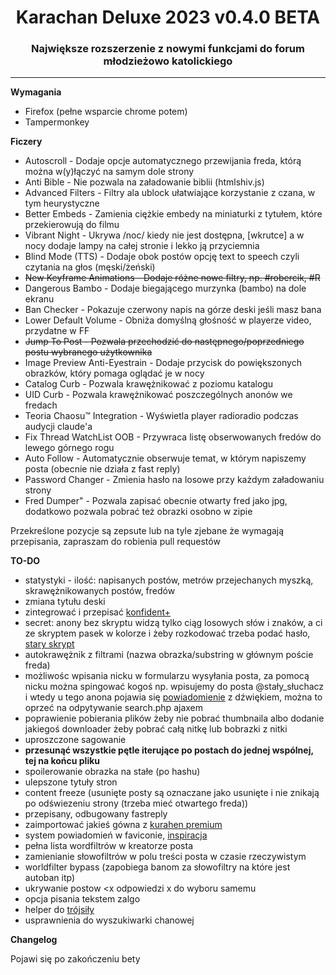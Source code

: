 <h1 align="center">Karachan Deluxe 2023 v0.4.0 BETA</h1>

<h3 align="center">Największe rozszerzenie z nowymi funkcjami do forum młodzieżowo katolickiego</h3>
<hr/>

**Wymagania**
* Firefox (pełne wsparcie chrome potem)
* Tampermonkey

**Ficzery**
* Autoscroll - Dodaje opcje automatycznego przewijania freda, którą można w(y)łączyć na samym dole strony
* Anti Bible - Nie pozwala na załadowanie biblii (htmlshiv.js)
* Advanced Filters - Filtry ala ublock ułatwiające korzystanie z czana, w tym heurystyczne
* Better Embeds - Zamienia ciężkie embedy na miniaturki z tytułem, które przekierowują do filmu
* Vibrant Night - Ukrywa /noc/ kiedy nie jest dostępna, [wkrutce] a w nocy dodaje lampy na całej stronie i lekko ją przyciemnia
* Blind Mode (TTS) - Dodaje obok postów opcję text to speech czyli czytania na głos (męski/żeński)
* <del>New Keyframe Animations - Dodaje różne nowe filtry, np. #robercik, #R</del>
* Dangerous Bambo - Dodaje biegającego murzynka (bambo) na dole ekranu
* Ban Checker - Pokazuje czerwony napis na górze deski jeśli masz bana
* Lower Default Volume - Obniża domyślną głośność w playerze video, przydatne w FF
* <del>Jump To Post - Pozwala przechodzić do następnego/poprzedniego postu wybranego użytkownika</del>
* Image Preview Anti-Eyestrain - Dodaje przycisk do powiększonych obrazków, który pomaga oglądać je w nocy
* Catalog Curb - Pozwala krawężnikować z poziomu katalogu
* UID Curb - Pozwala krawężnikować poszczególnych anonów we fredach
* Teoria Chaosu™ Integration - Wyświetla player radioradio podczas audycji claude'a
* Fix Thread WatchList OOB - Przywraca listę obserwowanych fredów do lewego górnego rogu
* Auto Follow - Automatycznie obserwuje temat, w którym napiszemy posta (obecnie nie działa z fast reply)
* Password Changer - Zmienia hasło na losowe przy każdym załadowaniu strony
* Fred Dumper" - Pozwala zapisać obecnie otwarty fred jako jpg, dodatkowo pozwala pobrać też obrazki osobno w zipie

Przekreślone pozycje są zepsute lub na tyle zjebane że wymagają przepisania, zapraszam do robienia pull requestów

**TO-DO**
* statystyki - ilość: napisanych postów, metrów przejechanych myszką, skrawężnikowanych postów, fredów
* zmiana tytułu deski
* zintegrować i przepisać [konfident+](https://greasyfork.org/en/scripts/370095-konfident/code)
* secret: anony bez skryptu widzą tylko ciąg losowych słów i znaków, a ci ze skryptem pasek w kolorze i żeby rozkodować trzeba podać hasło, [stary skrypt](https://pastebin.com/Qv1pd284)
* autokrawężnik z filtrami (nazwa obrazka/substring w głównym poście freda)
* możliwośc wpisania nicku w formularzu wysyłania posta, za pomocą nicku można spingować kogoś np. wpisujemy do posta @stały_słuchacz i wtedy u tego anona pojawia się [powiadomienie](https://developer.mozilla.org/en-US/docs/Web/API/Notifications_API/Using_the_Notifications_API) z dźwiękiem, można to oprzeć na odpytywanie search.php ajaxem
* poprawienie pobierania plików żeby nie pobrać thumbnaila albo dodanie jakiegoś downloader żeby pobrać całą nitkę lub bobrazki z nitki
* uproszczone sagowanie
* <b>przesunąć wszystkie pętle iterujące po postach do jednej wspólnej, tej na końcu pliku</b>
* spoilerowanie obrazka na stałe (po hashu)
* ulepszone tytuły stron
* content freeze (usunięte posty są oznaczane jako usunięte i nie znikają po odświezeniu strony (trzeba mieć otwartego freda))
* przepisany, odbugowany fastreply
* zaimportować jakieś gówna z [kurahen premium](https://github.com/Kurahen-Premium/Kurahen-Premium)
* system powiadomień w faviconie, [inspiracja](https://pastebin.com/NazxdcsU)
* pełna lista wordfiltrów w kreatorze posta
* zamienianie słowofiltrów w polu treści posta w czasie rzeczywistym
* worldfilter bypass (zapobiega banom za słowofiltry na które jest autoban itp)
* ukrywanie postow <x odpowiedzi x do wyboru samemu
* opcja pisania tekstem zalgo
* helper do [trójsiły](https://software.hixie.ch/utilities/cgi/unicode-decoder/character-identifier?characters=%C2%A0%C2%A0%E2%96%B2+)
* usprawnienia do wyszukiwarki chanowej

**Changelog**

Pojawi się po zakończeniu bety
